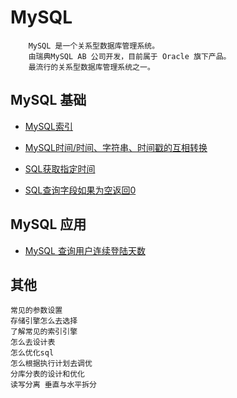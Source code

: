 # MySQL
```text
    MySQL 是一个关系型数据库管理系统。
    由瑞典MySQL AB 公司开发，目前属于 Oracle 旗下产品。
    最流行的关系型数据库管理系统之一。
```

## MySQL 基础

- [MySQL索引](./mysql-index.md)

- [MySQL时间/时间、字符串、时间戳的互相转换](./mysql-date.md)

- [SQL获取指定时间](./mysql-time.md)

- [SQL查询字段如果为空返回0](./sql-null.md)

## MySQL 应用

- [MySQL 查询用户连续登陆天数](./mysql-incessancydays.md)




## 其他

```text
常见的参数设置
存储引擎怎么去选择
了解常见的索引引擎
怎么去设计表
怎么优化sql
怎么根据执行计划去调优
分库分表的设计和优化
读写分离 垂直与水平拆分
```

